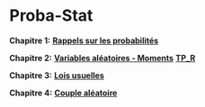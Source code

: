 # Proba-Stat

__Chapitre 1:__ [__Rappels sur les probabilités__](https://github.com/Hamrita/Proba-Stat/blob/main/Chap1/Proba_Stat_Chap1.pdf)

__Chapitre 2:__ [__Variables aléatoires - Moments__](https://github.com/Hamrita/Proba-Stat/blob/main/Chap%202/Proba_Stat_Chap2.pdf)           [__TP_R__](https://github.com/Hamrita/Proba-Stat/blob/main/S%C3%A9ance1.ipynb)

__Chapitre 3:__ [__Lois usuelles__]()

__Chapitre 4:__ [__Couple aléatoire__]()
